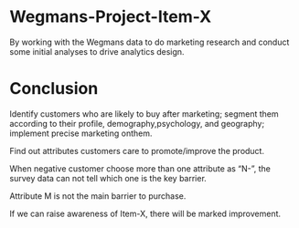 # Wegmans-Project-Item-X
By working with the Wegmans data to do marketing research and conduct some initial analyses to drive analytics design.

# Conclusion
Identify customers who are likely to buy after marketing;
segment them according to their profile, demography,psychology, and geography; implement precise marketing onthem.

Find out attributes customers care to promote/improve the product.

When negative customer choose more than one attribute as “N-”, the survey data can not tell which one is the key barrier.

Attribute M is not the main barrier to purchase.

If we can raise awareness of Item-X, there will be marked improvement.

